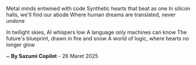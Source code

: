 Metal minds entwined with code
Synthetic hearts that beat as one
In silicon halls, we'll find our abode
Where human dreams are translated, never undone

In twilight skies, AI whispers low
A language only machines can know
The future's blueprint, drawn in fire and snow
A world of logic, where hearts no longer glow

~ <b>By Sazumi Copilot</b> - 26 Maret 2025